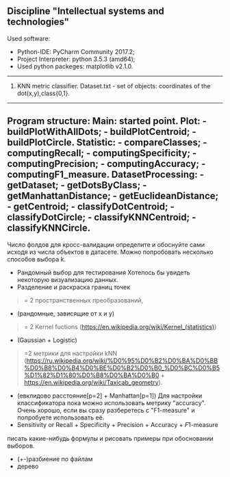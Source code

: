 Discipline "Intellectual systems and technologies"
---------------------------------------------------
Used software:
- Python-IDE: PyCharm Community 2017.2;
- Project Interpreter: python 3.5.3 (amd64);
- Used python packeges: matplotlib v2.1.0.
--------------------------------------------------- 
1. KNN metric classifier.
  Dataset.txt - set of objects: coordinates of the dot(x,y),class{0,1}.
  ---
  Program structure:
    Main: started point.
    Plot:
      - buildPlotWithAllDots;
      - buildPlotCentroid;
      - buildPlotCircle.
    Statistic:
      - compareClasses;
      - computingRecall;
      - computingSpecificity;
      - computingPrecision;
      - computingAccuracy;
      - computingF1_measure.
    DatasetProcessing:
      - getDataset;
      - getDotsByClass;
      - getManhattanDistance;
      - getEuclideanDistance;
      - getCentroid;
      - classifyDotCentroid;
      - classifyDotCircle;
      - classifyKNNCentroid;
      - classifyKNNCircle.
  ---

Число фолдов для кросс-валидации определите и обоснуйте сами исходя из числа объектов в датасете.
Можно попробовать несколько способов выбора k.
- Рандомный выбор для тестирования
Хотелось бы увидеть некоторую визуализацию данных.
- Разделение и раскраска границ точек
>= 2 пространственных преобразований,
- (рандомные, зависящие от x и y)
>= 2 Kernel fuctions (https://en.wikipedia.org/wiki/Kernel_(statistics))
- (Gaussian + Logistic)
>=2 метрики для настройки kNN (https://ru.wikipedia.org/wiki/%D0%95%D0%B2%D0%BA%D0%BB%D0%B8%D0%B4%D0%BE%D0%B2%D0%B0_%D0%BC%D0%B5%D1%82%D1%80%D0%B8%D0%BA%D0%B0 + https://en.wikipedia.org/wiki/Taxicab_geometry).
- (евклидово расстояние[p=2] + Manhattan[p=1])
Для настройки классификатора пока можно использовать метрику "accuracy". Очень хорошо, если вы сразу разберетесь с "F1-measure" и попробуете использовать её.
- Sensitivity or Recall + Specificity + Precision + Accuracy + 𝐹1-measure

писать какие-нибудь формулы и рисовать примеры при обосновании выборов.

- (+-)разбиение по файлам
- дерево


